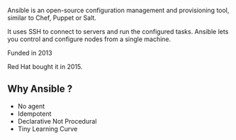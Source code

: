 Ansible is an open-source configuration management and provisioning tool, similar to Chef, Puppet or Salt.

It uses SSH to connect to servers and run the configured tasks. Ansible lets you control and configure nodes from a single machine.

Funded in 2013

Red Hat bought it in  2015.

## Why Ansible ?
- No agent
- Idempotent
- Declarative Not Procedural
- Tiny Learning Curve


